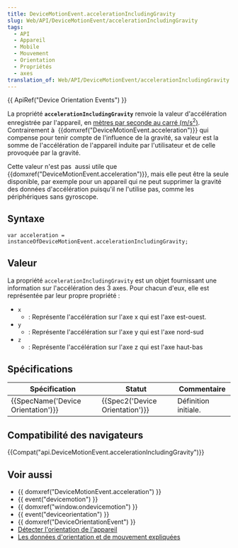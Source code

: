 ```yaml
---
title: DeviceMotionEvent.accelerationIncludingGravity
slug: Web/API/DeviceMotionEvent/accelerationIncludingGravity
tags:
  - API
  - Appareil
  - Mobile
  - Mouvement
  - Orientation
  - Propriétés
  - axes
translation_of: Web/API/DeviceMotionEvent/accelerationIncludingGravity
---
```

{{ ApiRef("Device Orientation Events") }}

La propriété **`accelerationIncludingGravity`** renvoie la valeur d'accélération enregistrée par l'appareil, en [mètres par seconde au carré (m/s<sup>2</sup>)](https://fr.wikipedia.org/wiki/M%C3%A8tre_par_seconde_carr%C3%A9e). Contrairement à  {{domxref("DeviceMotionEvent.acceleration")}} qui compense pour tenir compte de l'influence de la gravité, sa valeur est la somme de l'accélération de l'appareil induite par l'utilisateur et de celle provoquée par la gravité.

Cette valeur n'est pas  aussi utile que {{domxref("DeviceMotionEvent.acceleration")}}, mais elle peut être la seule disponible, par exemple pour un appareil qui ne peut supprimer la gravité des données d'accélération puisqu'il ne l'utilise pas, comme les périphériques sans gyroscope.

## Syntaxe

    var acceleration = instanceOfDeviceMotionEvent.accelerationIncludingGravity;

## Valeur

La propriété `accelerationIncludingGravity` est un objet fournissant une information sur l'accélération des 3 axes. Pour chacun d'eux, elle est représentée par leur propre propriété :

- `x`
  - : Représente l'accélération sur l'axe x qui est l'axe est-ouest.
- `y`
  - : Représente l'accélération sur l'axe y qui est l'axe nord-sud
- `z`
  - : Représente l'accélération sur l'axe z qui est l'axe haut-bas

## Spécifications

| Spécification                                | Statut                                   | Commentaire          |
| -------------------------------------------- | ---------------------------------------- | -------------------- |
| {{SpecName('Device Orientation')}} | {{Spec2('Device Orientation')}} | Définition initiale. |

## Compatibilité des navigateurs

{{Compat("api.DeviceMotionEvent.accelerationIncludingGravity")}}

## Voir aussi

- {{ domxref("DeviceMotionEvent.acceleration") }}
- {{ event("devicemotion") }}
- {{ domxref("window.ondevicemotion") }}
- {{ event("deviceorientation") }}
- {{ domxref("DeviceOrientationEvent") }}
- [Détecter l'orientation de l'appareil](/fr/docs/WebAPI/Detecting_device_orientation#Accelerometer_values_explained)
- [Les données d'orientation et de mouvement expliquées](/fr/docs/Web/Guide/DOM/Events/Les_donn%C3%A9es_d_orientation_et_de_mouvement_expliqu%C3%A9es)
